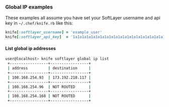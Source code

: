 ### Global IP examples

These examples all assume you have set your SoftLayer username and api key in `~/.chef/knife.rb` like this:

```ruby
knife[:softlayer_username] = 'example_user'
knife[:softlayer_api_key]  = '1a1a1a1a1a1a1a1a1a1a1a1a1a1a1a1a1a1a1a1a1a1a1a1a1a1a1a1a1a1a1a1a'
```
  
#### List global ip addresses

```sh
user@localhost> knife softlayer global ip list
 +-----------------+-----------------+
 | address         | destination     |
 +-----------------+-----------------+
 | 108.168.254.93  | 173.192.218.117 |
 +-----------------+-----------------+
 | 108.168.254.96  | NOT ROUTED      |
 +-----------------+-----------------+
 | 108.168.254.168 | NOT ROUTED      |
 +-----------------+-----------------+ 	
```